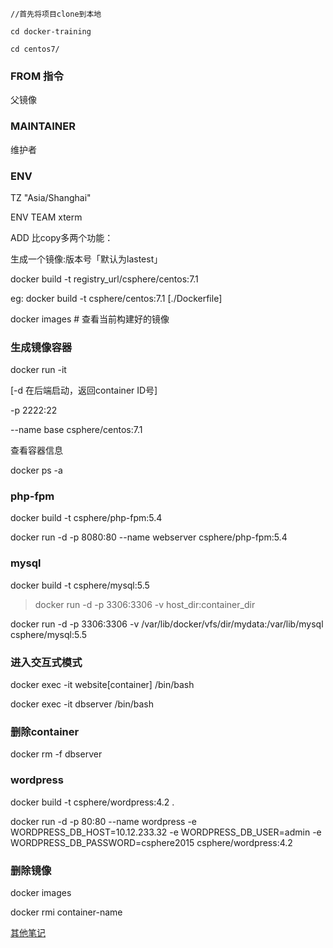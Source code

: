 ```
//首先将项目clone到本地

cd docker-training

cd centos7/
```
### FROM 指令

父镜像

### MAINTAINER 

维护者

### ENV

TZ "Asia/Shanghai"

ENV TEAM xterm

ADD 比copy多两个功能：



生成一个镜像:版本号「默认为lastest」

docker build -t registry_url/csphere/centos:7.1

eg: docker build -t csphere/centos:7.1 [./Dockerfile]

docker images # 查看当前构建好的镜像


### 生成镜像容器

docker run -it 

[-d 在后端启动，返回container ID号]

-p 2222:22 

--name base csphere/centos:7.1

查看容器信息

docker ps -a

### php-fpm

docker build -t csphere/php-fpm:5.4

docker run -d -p 8080:80 --name webserver csphere/php-fpm:5.4

### mysql
docker build -t csphere/mysql:5.5

> docker run -d -p 3306:3306 -v host_dir:container_dir

docker run -d -p 3306:3306 -v /var/lib/docker/vfs/dir/mydata:/var/lib/mysql csphere/mysql:5.5

### 进入交互式模式

docker exec -it website[container] /bin/bash

docker exec -it dbserver /bin/bash

### 删除container

docker rm -f dbserver

### wordpress

docker build -t csphere/wordpress:4.2 .

docker run -d -p 80:80 --name wordpress -e WORDPRESS_DB_HOST=10.12.233.32 -e WORDPRESS_DB_USER=admin -e WORDPRESS_DB_PASSWORD=csphere2015 csphere/wordpress:4.2

### 删除镜像

docker images

docker rmi container-name

[其他笔记](20150604_other.md)

